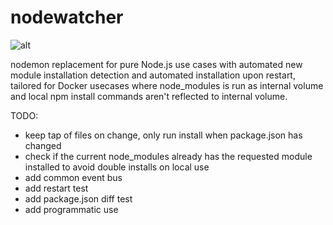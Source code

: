 # nodewatcher

![alt](https://github.com/mikkotikkanen/nodewatcher/workflows/CI/badge.svg)


nodemon replacement for pure Node.js use cases with automated new module installation detection
and automated installation upon restart, tailored for Docker usecases where node_modules is run as
internal volume and local npm install commands aren't reflected to internal volume.


TODO:
- keep tap of files on change, only run install when package.json has changed
- check if the current node_modules already has the requested module installed to avoid double installs on local use
- add common event bus
- add restart test
- add package.json diff test
- add programmatic use
